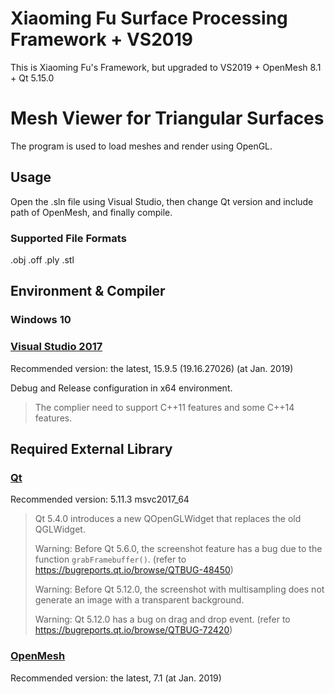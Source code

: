 
# Xiaoming Fu Surface Processing Framework + VS2019

This is Xiaoming Fu's Framework, but upgraded to VS2019 + OpenMesh 8.1 + Qt 5.15.0




# Mesh Viewer for Triangular Surfaces

The program is used to load meshes and render using OpenGL.

## Usage

Open the .sln file using Visual Studio, then change Qt version and include path of OpenMesh, and finally compile.

### Supported File Formats

.obj .off .ply .stl

## Environment & Compiler

### Windows 10

### [Visual Studio 2017](https://visualstudio.microsoft.com/vs/)

Recommended version: the latest, 15.9.5 (19.16.27026) (at Jan. 2019)

Debug and Release configuration in x64 environment.

> The complier need to support C++11 features and some C++14 features.

## Required External Library

### [Qt](https://download.qt.io)

Recommended version: 5.11.3 msvc2017_64

> Qt 5.4.0 introduces a new QOpenGLWidget that replaces the old QGLWidget.
>
> Warning: Before Qt 5.6.0, the screenshot feature has a bug due to the function `grabFramebuffer()`. (refer to https://bugreports.qt.io/browse/QTBUG-48450)
>
> Warning: Before Qt 5.12.0, the screenshot with multisampling does not generate an image with a transparent background.
>
> Warning: Qt 5.12.0 has a bug on drag and drop event. (refer to https://bugreports.qt.io/browse/QTBUG-72420)

### [OpenMesh](http://openmesh.org/download/)

Recommended version: the latest, 7.1 (at Jan. 2019)
